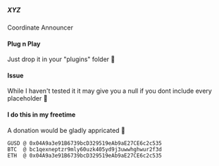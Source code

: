 ##### XYZ
Coordinate Announcer

#### Plug n Play
Just drop it in your "plugins" folder 💩

#### Issue
While I haven't tested it it may give you a null if you dont include every placeholder 💩


#### I do this in my freetime
A donation would be gladly appricated 🙂

```
GUSD @ 0x04A9a3e91B6739bcD329519eAb9aE27CE6c2c535
BTC  @ bc1qexneptzr9mly60uzk405yd9j3uwwhghwur2f3d
ETH  @ 0x04A9a3e91B6739bcD329519eAb9aE27CE6c2c535
```
